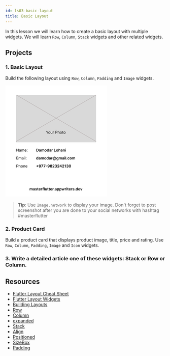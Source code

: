```yaml
---
id: ls03-basic-layout
title: Basic Layout
---
```


In this lesson we will learn how to create a basic layout with multiple widgets. We will learn `Row`, `Column`, `Stack` widgets and other related widgets.

## Projects

### 1. Basic Layout

Build the following layout using `Row`, `Column`, `Padding` and `Image` widgets.

![Basic layout](/images/ch05-ls03-pr-01.png)

> **Tip**: Use `Image.network` to display your image. Don't forget to post screenshot after you are done to your social networks with hashtag #masterflutter


### 2. Product Card

Build a product card that displays product image, title, price and rating. Use `Row`, `Column`, `Padding`, `Image` and `Icon` widgets.

### 3. Write a detailed article one of these widgets: Stack or Row or Column.

## Resources

- [Flutter Layout Cheat Sheet](https://medium.com/flutter-community/flutter-layout-cheat-sheet-5363348d037e)
- [Flutter Layout Widgets](https://flutter.dev/docs/development/ui/layout)
- [Building Layouts](https://docs.flutter.dev/development/ui/layout/tutorial)
- [Row](https://api.flutter.dev/flutter/widgets/Row-class.html)
- [Column](https://api.flutter.dev/flutter/widgets/Column-class.html)
- [expanded](https://api.flutter.dev/flutter/widgets/Expanded-class.html)
- [Stack](https://api.flutter.dev/flutter/widgets/Stack-class.html)
- [Align](https://api.flutter.dev/flutter/widgets/Align-class.html)
- [Positioned](https://api.flutter.dev/flutter/widgets/Positioned-class.html)
- [SizeBox](https://api.flutter.dev/flutter/widgets/SizedBox-class.html)
- [Padding](https://api.flutter.dev/flutter/widgets/Padding-class.html)

